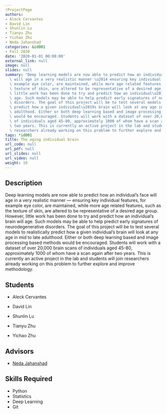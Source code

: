 ```yaml
---
!ProjectPage
authors:
- Aleck Cervantes
- David Lin
- Shunlin Lu
- Tianyu Zhu
- Yichao Zhu
- Neda Jahanshad
categories: &id001
- Fall 2020
date: '2020-01-01 00:00:00'
external_link: null
image: null
slides: null
summary: "Deep learning models are now able to predict how an individual\u2019s face\
  \ will age in a very realistic manner \u2014 ensuring key individual features, for\
  \ example eye color, are maintained, while more age related features, such as the\
  \ texture of skin, are altered to be representative of a desired age group. However,\
  \ little work has been done to try and predict how an individual\u2019s brain will\
  \ age. Such models may be able to help predict early signatures of neurodegenerative\
  \ disorders. The goal of this project will be to test several models to realistically\
  \ predict how a given individual\u2019s brain will look at any age in mid to late\
  \ adulthood. Either or both deep learning based and image processing based methods\
  \ would be encouraged. Students will work with a dataset of over 20,000 brain scans\
  \ of individuals aged 45-80, approximately 1000 of whom have a scan again after\
  \ two years. This is currently an active project in the lab and students will join\
  \ researchers already working on this problem to further explore and improve methodology."
tags: *id001
title: The aging individual brain
url_code: null
url_pdf: null
url_slides: null
url_video: null
weight: 10
---
```

## Description

Deep learning models are now able to predict how an individual’s face will age in a very realistic manner — ensuring key individual features, for example eye color, are maintained, while more age related features, such as the texture of skin, are altered to be representative of a desired age group. However, little work has been done to try and predict how an individual’s brain will age. Such models may be able to help predict early signatures of neurodegenerative disorders. The goal of this project will be to test several models to realistically predict how a given individual’s brain will look at any age in mid to late adulthood. Either or both deep learning based and image processing based methods would be encouraged. Students will work with a dataset of over 20,000 brain scans of individuals aged 45-80, approximately 1000 of whom have a scan again after two years. This is currently an active project in the lab and students will join researchers already working on this problem to further explore and improve methodology.





## Students

* Aleck Cervantes

* David Lin

* Shunlin Lu

* Tianyu Zhu

* Yichao Zhu

## Advisors

* [Neda Jahanshad](../../../author/neda-jahanshad)

## Skills Required


* Python
* Statistics
* Deep Learning
* Git